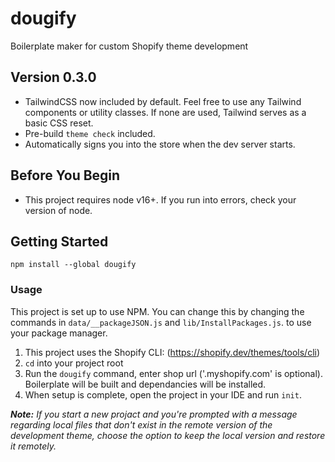 # dougify
Boilerplate maker for custom Shopify theme development

## Version 0.3.0
- TailwindCSS now included by default. Feel free to use any Tailwind components or utility classes. If none are used, Tailwind serves as a basic CSS reset.
- Pre-build `theme check` included.
- Automatically signs you into the store when the dev server starts.

## Before You Begin
- This project requires node v16+. If you run into errors, check your version of node.

## Getting Started
```
npm install --global dougify
```

### Usage
This project is set up to use NPM. You can change this by changing the commands in `data/__packageJSON.js` and `lib/InstallPackages.js`. to use your package manager.

1. This project uses the Shopify CLI: (https://shopify.dev/themes/tools/cli) 
2. `cd` into your project root
3. Run the `dougify` command, enter shop url ('.myshopify.com' is optional). Boilerplate will be built and dependancies will be installed. 
4. When setup is complete, open the project in your IDE and run `init`.

***Note:*** *If you start a new projact and you're prompted with a message regarding local files that don't exist in the remote version of the development theme, choose the option to keep the local version and restore it remotely.* 
